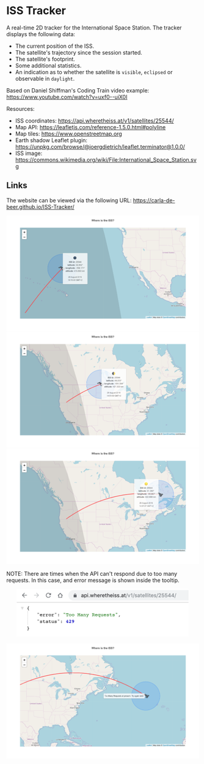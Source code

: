 # ISS Tracker

A real-time 2D tracker for the International Space Station. The tracker displays the following data:

* The current position of the ISS.
* The satellite's trajectory since the session started.
* The satellite's footprint.
* Some additional statistics.
* An indication as to whether the satellite is `visible`, `eclipsed` or observable in `daylight`.

Based on Daniel Shiffman's Coding Train video example: https://www.youtube.com/watch?v=uxf0--uiX0I

Resources:

* ISS coordinates: https://api.wheretheiss.at/v1/satellites/25544/
* Map API: https://leafletjs.com/reference-1.5.0.html#polyline
* Map tiles: https://www.openstreetmap.org
* Earth shadow Leaflet plugin: https://unpkg.com/browse/@joergdietrich/leaflet.terminator@1.0.0/
* ISS image: https://commons.wikimedia.org/wiki/File:International_Space_Station.svg

## Links

The website can be viewed via the following URL: https://carla-de-beer.github.io/ISS-Tracker/

<p align="center">
  <img src="images/screenShot-04.png"/>
  <img src="images/screenShot-01.png"/>
  <img src="images/screenShot-02.png"/>
</p>

NOTE: There are times when the API can't respond due to too many requests. In this case, and error message is shown inside the tooltip.

<p align="center">
    <img src="images/screenShot-05.png" width="450px"/>
</p>
<p align="center">
    <img src="images/screenShot-03.png"/>
</p>
